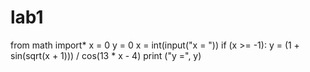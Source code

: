 # lab1
from math import*
x = 0
y = 0
x = int(input("x = "))
if (x >= -1):
    y = (1 + sin(sqrt(x + 1))) / cos(13 * x - 4)
print ("y =", y)
